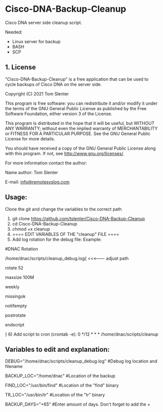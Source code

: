 # Cisco-DNA-Backup-Cleanup
Cisco DNA server side cleanup script.

Needed:
- Linux server for backup
- BASH
- SCP

## 1. License

"Cisco-DNA-Backup-Cleanup" is a free application that can be used to cycle backups of Cisco DNA on the server side.

Copyright (C) 2021 Tom Slenter

This program is free software: you can redistribute it and/or modify
it under the terms of the GNU General Public License as published by
the Free Software Foundation, either version 3 of the License.

This program is distributed in the hope that it will be useful,
but WITHOUT ANY WARRANTY; without even the implied warranty of
MERCHANTABILITY or FITNESS FOR A PARTICULAR PURPOSE. See the
GNU General Public License for more details.

You should have received a copy of the GNU General Public License
along with this program. If not, see <http://www.gnu.org/licenses/>.

For more information contact the author:

Name author: Tom Slenter

E-mail: info@remotesyslog.com

## Usage:
Clone the git and change the variables to the correct path

1) git clone https://github.com/tslenter/Cisco-DNA-Backup-Cleanup
2) cd Cisco-DNA-Backup-Cleanup
3) chmod +x cleanup
4) ==== EDIT VARIABLES OF THE "cleanup" FILE ====
5) Add log rotation for the debug file:
Example:

#DNAC Rotation

/home/dnac/scripts/cleanup_debug.log{ <<<--- adjust path

   rotate 52
 
   maxsize 100M
   
   weekly
   
   missingok
   
   notifempty
   
   postrotate
   
   endscript

}
6) Add script to cron (crontab -e):
0 */12 * * * /home/dnac/scripts/cleanup

## Variables to edit and explanation:

DEBUG="/home/dnac/scripts/cleanup_debug.log" #Debug log location and filename

BACKUP_LOC="/home/dnac"                      #Location of the backup

FIND_LOC="/usr/bin/find"                     #Location of the "find" binary

TR_LOC="/usr/bin/tr"                         #Location of the "tr" binary

BACKUP_DAYS="+65"                            #Enter amount of days. Don't forget to add the +
